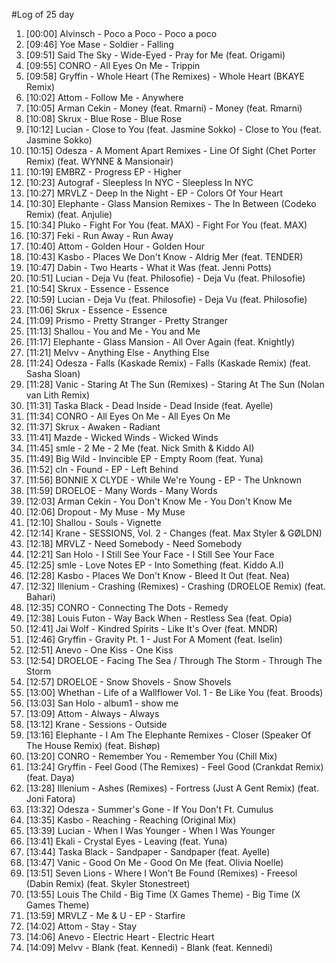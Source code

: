 #Log of 25 day

1. [00:00] Alvinsch - Poco a Poco - Poco a poco
1. [09:46] Yoe Mase - Soldier - Falling
1. [09:51] Said The Sky - Wide-Eyed - Pray for Me (feat. Origami)
1. [09:55] CONRO - All Eyes On Me - Trippin
1. [09:58] Gryffin - Whole Heart (The Remixes) - Whole Heart (BKAYE Remix)
1. [10:02] Attom - Follow Me - Anywhere
1. [10:05] Arman Cekin - Money (feat. Rmarni) - Money (feat. Rmarni)
1. [10:08] Skrux - Blue Rose - Blue Rose
1. [10:12] Lucian - Close to You (feat. Jasmine Sokko) - Close to You (feat. Jasmine Sokko)
1. [10:15] Odesza - A Moment Apart Remixes - Line Of Sight (Chet Porter Remix) (feat. WYNNE & Mansionair)
1. [10:19] EMBRZ - Progress EP - Higher
1. [10:23] Autograf - Sleepless In NYC - Sleepless In NYC
1. [10:27] MRVLZ - Deep In the Night - EP - Colors Of Your Heart
1. [10:30] Elephante - Glass Mansion Remixes - The In Between (Codeko Remix) (feat. Anjulie)
1. [10:34] Pluko - Fight For You (feat. MAX) - Fight For You (feat. MAX)
1. [10:37] Feki - Run Away - Run Away
1. [10:40] Attom - Golden Hour - Golden Hour
1. [10:43] Kasbo - Places We Don't Know - Aldrig Mer (feat. TENDER)
1. [10:47] Dabin - Two Hearts - What it Was (feat. Jenni Potts)
1. [10:51] Lucian - Deja Vu (feat. Philosofie) - Deja Vu (feat. Philosofie)
1. [10:54] Skrux - Essence - Essence
1. [10:59] Lucian - Deja Vu (feat. Philosofie) - Deja Vu (feat. Philosofie)
1. [11:06] Skrux - Essence - Essence
1. [11:09] Prismo - Pretty Stranger - Pretty Stranger
1. [11:13] Shallou - You and Me - You and Me
1. [11:17] Elephante - Glass Mansion - All Over Again (feat. Knightly)
1. [11:21] Melvv - Anything Else - Anything Else
1. [11:24] Odesza - Falls (Kaskade Remix) - Falls (Kaskade Remix) (feat. Sasha Sloan)
1. [11:28] Vanic - Staring At The Sun (Remixes) - Staring At The Sun (Nolan van Lith Remix)
1. [11:31] Taska Black - Dead Inside - Dead Inside (feat. Ayelle)
1. [11:34] CONRO - All Eyes On Me - All Eyes On Me
1. [11:37] Skrux - Awaken - Radiant
1. [11:41] Mazde - Wicked Winds - Wicked Winds
1. [11:45] smle - 2 Me - 2 Me (feat. Nick Smith & Kiddo AI)
1. [11:49] Big Wild - Invincible EP - Empty Room (feat. Yuna)
1. [11:52] cln - Found - EP - Left Behind
1. [11:56] BONNIE X CLYDE - While We're Young - EP - The Unknown
1. [11:59] DROELOE - Many Words - Many Words
1. [12:03] Arman Cekin - You Don't Know Me - You Don't Know Me
1. [12:06] Dropout - My Muse - My Muse
1. [12:10] Shallou - Souls - Vignette
1. [12:14] Krane - SESSIONS, Vol. 2 - Changes (feat. Max Styler & GØLDN)
1. [12:18] MRVLZ - Need Somebody - Need Somebody
1. [12:21] San Holo - I Still See Your Face - I Still See Your Face
1. [12:25] smle - Love Notes EP - Into Something (feat. Kiddo A.I)
1. [12:28] Kasbo - Places We Don't Know - Bleed It Out (feat. Nea)
1. [12:32] Illenium - Crashing (Remixes) - Crashing (DROELOE Remix) (feat. Bahari)
1. [12:35] CONRO - Connecting The Dots - Remedy
1. [12:38] Louis Futon - Way Back When - Restless Sea (feat. Opia)
1. [12:41] Jai Wolf - Kindred Spirits - Like It's Over (feat. MNDR)
1. [12:46] Gryffin - Gravity Pt. 1 - Just For A Moment (feat. Iselin)
1. [12:51] Anevo - One Kiss - One Kiss
1. [12:54] DROELOE - Facing The Sea / Through The Storm - Through The Storm
1. [12:57] DROELOE - Snow Shovels - Snow Shovels
1. [13:00] Whethan - Life of a Wallflower Vol. 1 - Be Like You (feat. Broods)
1. [13:03] San Holo - album1 - show me
1. [13:09] Attom - Always - Always
1. [13:12] Krane - Sessions - Outside
1. [13:16] Elephante - I Am The Elephante Remixes - Closer (Speaker Of The House Remix) (feat. Bishøp)
1. [13:20] CONRO - Remember You - Remember You (Chill Mix)
1. [13:24] Gryffin - Feel Good (The Remixes) - Feel Good (Crankdat Remix) (feat. Daya)
1. [13:28] Illenium - Ashes (Remixes) - Fortress (Just A Gent Remix) (feat. Joni Fatora)
1. [13:32] Odesza - Summer's Gone - If You Don't Ft. Cumulus
1. [13:35] Kasbo - Reaching - Reaching (Original Mix)
1. [13:39] Lucian - When I Was Younger - When I Was Younger
1. [13:41] Ekali - Crystal Eyes - Leaving (feat. Yuna)
1. [13:44] Taska Black - Sandpaper - Sandpaper (feat. Ayelle)
1. [13:47] Vanic - Good On Me - Good On Me (feat. Olivia Noelle)
1. [13:51] Seven Lions - Where I Won't Be Found (Remixes) - Freesol (Dabin Remix) (feat. Skyler Stonestreet)
1. [13:55] Louis The Child - Big Time (X Games Theme) - Big Time (X Games Theme)
1. [13:59] MRVLZ - Me & U - EP - Starfire
1. [14:02] Attom - Stay - Stay
1. [14:06] Anevo - Electric Heart - Electric Heart
1. [14:09] Melvv - Blank (feat. Kennedi) - Blank (feat. Kennedi)
